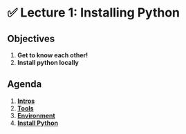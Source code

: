 <!---
{"next":"Lectures/Lecture2.md","title":"✅ Installing Python"}
-->

# ✅ Lecture 1: Installing Python

## Objectives

1. **Get to know each other!**
2. **Install python locally**

## Agenda

1. **[Intros](https://mottaquikarim.github.io/rehearsal/public/stage.html?source=o66ry#/)**
2. **[Tools](../Intro/tools.md)**
3. **[Environment](../Intro/environment.md)**
4. **[Install Python](../Intro/running_py_locally.md)**


